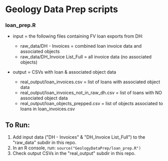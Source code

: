 # Geology Data Prep scripts

### loan_prep.R
- input = the following files containing FV loan exports from DH:
  - raw_data/DH - Invoices = combined loan invoice data and associated objects
  - raw_data/DH_Invoice List_Full = all invoice data (no associated objects)
  
- output = CSVs with loan & associated object data
  - real_output/loan_invoices.csv = list of loans with associated object data
  - real_output/loan_invoices_not_in_raw_dh.csv = list of loans with NO associated object data
  - real_output/loan_objects_prepped.csv = list of objects associated to loans in loan_invoices.csv
  
  
## To Run:

1. Add input data ("DH - Invoices" & "DH_Invoice List_Full") to the "raw_data" subdir in this repo.
2. In an R console, run:  `source("GeologyDataPrep/loan_prep.R")`
3. Check output CSVs in the "real_output" subdir in this repo.